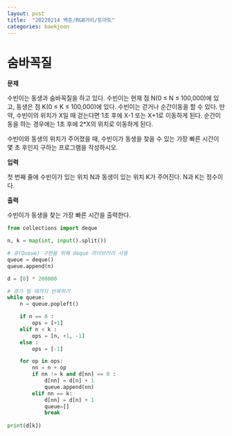 ```yaml
---
layout: post
title:  "20220214 백준/RGB거리/토마토"
categories: baekjoon
---
```


# 숨바꼭질

**문제**

수빈이는 동생과 숨바꼭질을 하고 있다. 수빈이는 현재 점 N(0 ≤ N ≤ 100,000)에 있고, 동생은 점 K(0 ≤ K ≤ 100,000)에 있다. 수빈이는 걷거나 순간이동을 할 수 있다. 만약, 수빈이의 위치가 X일 때 걷는다면 1초 후에 X-1 또는 X+1로 이동하게 된다. 순간이동을 하는 경우에는 1초 후에 2*X의 위치로 이동하게 된다.

수빈이와 동생의 위치가 주어졌을 때, 수빈이가 동생을 찾을 수 있는 가장 빠른 시간이 몇 초 후인지 구하는 프로그램을 작성하시오.

**입력**

첫 번째 줄에 수빈이가 있는 위치 N과 동생이 있는 위치 K가 주어진다. N과 K는 정수이다.

**출력**

수빈이가 동생을 찾는 가장 빠른 시간을 출력한다.


```python
from collections import deque

n, k = map(int, input().split())

# 큐(Queue) 구현을 위해 deque 라이브러리 사용
queue = deque()
queue.append(n)

d = [0] * 200000

# 큐가 빌 때까지 반복하기
while queue:
    n = queue.popleft()

    if n == 0 :
        ops = [+1]
    elif n < k :
        ops = [n, +1, -1]
    else :
        ops = [-1]

    for op in ops:
        nn = n + op
        if nn != k and d[nn] == 0 :
            d[nn] = d[n] + 1
            queue.append(nn)
        elif nn == k:
            d[nn] = d[n] + 1
            queue=[]
            break
                
print(d[k])
```
